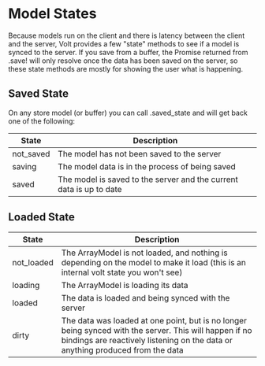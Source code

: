 # Model States

Because models run on the client and there is latency between the client and the server, Volt provides a few "state" methods to see if a model is synced to the server.  If you save from a buffer, the Promise returned from .save! will only resolve once the data has been saved on the server, so these state methods are mostly for showing the user what is happening.

## Saved State

On any store model (or buffer) you can call .saved_state and will get back one of the following:

| State     | Description                                                           |
|-----------|-----------------------------------------------------------------------|
| not_saved | The model has not been saved to the server                            |
| saving    | The model data is in the process of being saved                       |
| saved     | The model is saved to the server and the current data is up to date   |

## Loaded State

| State     | Description                                                           |
|-----------|-----------------------------------------------------------------------|
| not_loaded| The ArrayModel is not loaded, and nothing is depending on the model to make it load (this is an internal volt state you won't see) |
| loading   | The ArrayModel is loading its data                     |
| loaded    | The data is loaded and being synced with the server    |
| dirty     | The data was loaded at one point, but is no longer being synced with the server.  This will happen if no bindings are reactively listening on the data or anything produced from the data |


